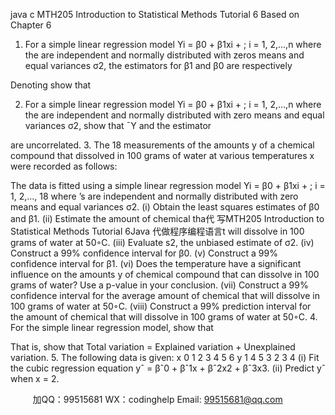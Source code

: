 java c
MTH205 Introduction to Statistical Methods 
Tutorial 6 
Based on Chapter 6 
1. For a simple linear regression model
Yi = β0 + β1xi +  ; i = 1, 2,...,n
where the  are independent and normally distributed with zeros means and equal variances σ2, the estimators for β1 and β0 are respectively

Denoting  show that

2. For a simple linear regression model
Yi = β0 + β1xi +  ; i = 1, 2,...,n
where the  are independent and normally distributed with zero means and equal variances σ2, show that ¯Y and the estimator

are uncorrelated.
3. The 18 measurements of the amounts y of a chemical compound that dissolved in 100 grams of water at various temperatures x were recorded as follows:

The data is fitted using a simple linear regression model
Yi = β0 + β1xi +  ; i = 1, 2,..., 18
where ’s are independent and normally distributed with zero means and equal variances σ2.
(i) Obtain the least squares estimates of β0 and β1.
(ii) Estimate the amount of chemical tha代 写MTH205 Introduction to Statistical Methods Tutorial 6Java
代做程序编程语言t will dissolve in 100 grams of water at 50◦C.
(iii) Evaluate s2, the unbiased estimate of σ2.
(iv) Construct a 99% confidence interval for β0.
(v) Construct a 99% confidence interval for β1.
(vi) Does the temperature have a significant influence on the amounts y of chemical compound that can dissolve in 100 grams of water? Use a p-value in your conclusion.
(vii) Construct a 99% confidence interval for the average amount of chemical that will dissolve in 100 grams of water at 50◦C.
(viii) Construct a 99% prediction interval for the amount of chemical that will dissolve in 100 grams of water at 50◦C.
4. For the simple linear regression model, show that

That is, show that
Total variation = Explained variation + Unexplained variation.
5. The following data is given:
x       0 1 2 3 4 5 6
y       1 4 5 3 2 3 4
(i) Fit the cubic regression equation yˆ = βˆ0 + βˆ1x + βˆ2x2 + βˆ3x3.
(ii) Predict yˆ when x = 2.





         
加QQ：99515681  WX：codinghelp  Email: 99515681@qq.com
